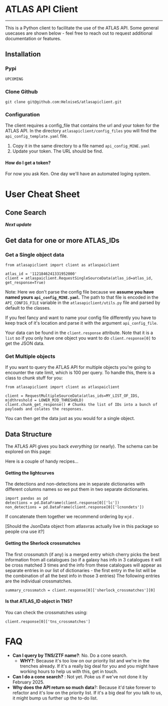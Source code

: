 # ATLAS API Client
--- 

This is a Python client to facilitate the use of the ATLAS API.
Some general usecases are shown below - feel free to reach out to request additional documentation or features. 

## Installation

### Pypi
```
UPCOMING
```

### Clone Github
```
git clone git@github.com:HeloiseS/atlasapiclient.git
```

### Configuration
The client requires a config\_file that contains the url and your token for the ATLAS API.
In the directory `atlasapiclient/config_files` you will find the `api_config_template.yaml` file.
1) Copy it in the same directory to a file named `api_config_MINE.yaml`
2) Update your token. The URL should be find. 

#### How do I get a token?
For now you ask Ken. One day we'll have an automated loging system. 

# User Cheat Sheet
## Cone Search
__*Next update*__

## Get data for one or more ATLAS\_IDs

### Get a Single object data

```
from atlasapiclient import client as atlaspaiclient

atlas_id = '1121846241331952000'
client = atlaspaiclient.RequestSingleSourceData(atlas_id=atlas_id, get_response=True)

```
Note: Here we don't parse the config file because we __assume you have named yours  `api_config_MINE.yaml`__. 
The path to that file is encoded in the `API_CONFIG_FILE` variable in the `atlasapiclient/utils.py` file and parsed by default to the classes. 

If you feel fancy and want to name your config file differently you have to keep track of it's location and parse it with the argument `api_config_file`.

Your data can be found in the `client.response` attribute. Note that it is a `list` so if you only have one object you 
want to do `client.response[0]` to get the JSON data.

### Get Multiple objects 
If you want to query the ATLAS API for multiple objects you're going to encounter the rate limit, which is 100 per query. 
To handle this, there is a class to chunk stuff for you: 

```
from atlasapiclient import client as atlaspaiclient

client = RequestMultipleSourceData(atlas_ids=MY_LIST_OF_IDS, mjdthreshold = LOWER_MJD_THRESHOLD)
client.chunk_get_response() # Chunks the list of IDs into a bunch of payloads and colates the responses.
```
You can then get the data just as you would for a single object.

## Data Structure
The ATLAS API gives you back _everything_ (or nearly). The schema can be explored on this page:

Here is a couple of handy recipes...

#### Getting the lightcurves

The detections and non-detections are in separate dictionaries with different columns names so we put them in two separate dictionaries.
```
import pandas as pd
detections = pd.DataFrame(client.response[0]['lc'])
non_detections = pd.DataFrame(client.response[0]['lcnondets'])
```
If concatenate them together we recommend ordering by `mjd` .

[Should the JsonData object from atlasvras actually live in this package so people cna use it?]

#### Getting the Sherlock crossmatches
The first crossmatch (if any) is a merged entry which cherry picks the best information from all catalogues (so if a galaxy has info in 3 catalogues it will be cross matched 3 times and the info from these catalogues will appear as separate entries in our list of dictionaries - the first entry in the list will be the combination of all the best info in those 3 entries) 
The following entries are the individual crossmatches.
```
summary_crossmatch = client.response[0]['sherlock_crossmatches'][0]
```

#### Is that ATLAS\_ID object in TNS?
You can check the crossmatches using:
```
client.response[0]['tns_crossmatches']
```

# FAQ
* **Can I query by TNS/ZTF name?**: 
    No. Do a cone search.
  * **WHY?**: Because it's too low on our priority list and we're in the trenches already. If it's a really big deal for you and you might have working hours to help us with this, get in touch.  
* **Can I do a cone search?** :
   Not yet. Poke us if we've not done it by February 2025.
* **Why does the API return so much data**?: Because it'd take forever to refactor and it's low on the priority list. If it's a big deal for you talk to us, it might bump us further up the to-do list.
